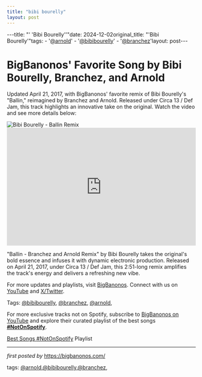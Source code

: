 ```yaml
---
title: "bibi bourelly"
layout: post
---
```

---title: "' 'Bibi Bourelly''"date: 2024-12-02original_title: "'Bibi Bourelly'"tags:  - '[@arnold](/tags/arnold/)'  - '[@bibibourelly](/tags/bibibourelly/)'  - '[@branchez](/tags/branchez/)'layout: post---<!-- Post Title --><h1 >BigBanonos' Favorite Song by Bibi Bourelly, Branchez, and Arnold</h1> <!-- Introductory Text --><p >Updated April 21, 2017, with BigBanonos' favorite remix of Bibi Bourelly's "Ballin," reimagined by Branchez and Arnold. Released under Circa 13 / Def Jam, this track highlights an innovative take on the original. Watch the video and see more details below:</p> <!-- Featured Image --><div > <img src="https://upload.wikimedia.org/wikipedia/commons/thumb/c/c2/Bibi_Bourelly_Bumbershoot_2017_3.jpg/1200px-Bibi_Bourelly_Bumbershoot_2017_3.jpg" alt="Bibi Bourelly - Ballin Remix" /></div> <!-- YouTube Video Embed --><div > <iframe width="100%" height="315" src="https://www.youtube.com/embed/Sw5b1KYGXG0" title="Bibi Bourelly - Ballin (Branchez and Arnold Remix)" frameborder="0" allow="accelerometer; autoplay; clipboard-write; encrypted-media; gyroscope; picture-in-picture; web-share" referrerpolicy="strict-origin-when-cross-origin" allowfullscreen></iframe></div> <!-- Song Information --><div > <p>"Ballin - Branchez and Arnold Remix" by Bibi Bourelly takes the original's bold essence and infuses it with dynamic electronic production. Released on April 21, 2017, under Circa 13 / Def Jam, this 2:51-long remix amplifies the track's energy and delivers a refreshing new vibe.</p></div> <!-- Footer Links --><div > <p>For more updates and playlists, visit <a href="https://bigbanonos.com/" target="_blank">BigBanonos</a>. Connect with us on <a href="https://www.youtube.com/[@BigBanonos](/tags/BigBanonos/)" target="_blank">YouTube</a> and <a href="https://x.com/bigbanonos" target="_blank">X/Twitter</a>.</p></div> <!-- Tags --><p >Tags: [@bibibourelly](/tags/bibibourelly/), [@branchez](/tags/branchez/), [@arnold](/tags/arnold/),</p><!--Subscribe and Playlist Links--><div>    <p>For more exclusive tracks not on Spotify, subscribe to <a href="https://www.youtube.com/[@BigBanonos](/tags/BigBanonos/)" target="_blank">BigBanonos on YouTube</a> and explore their curated playlist of the best songs <strong>[#NotOnSpotify](/tags/NotOnSpotify/)</strong>.</p>    <p><a href="https://www.youtube.com/playlist?list=PLtuNtuTatqI0kFahUCbtbfenC_ET5O_tr" target="_blank">Best Songs [#NotOnSpotify](/tags/NotOnSpotify/) Playlist<br /></a></p></div><hr /><p><em>first posted by</em> <a href="https://bigbanonos.com/" rel="noopener" target="_new">https://bigbanonos.com/</a></p><p>tags: [@arnold](/tags/arnold/),[@bibibourelly](/tags/bibibourelly/),[@branchez](/tags/branchez/),</p>